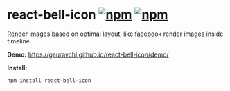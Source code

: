 # react-bell-icon [![npm](https://img.shields.io/npm/v/react-bell-icon.svg?maxAge=000)](https://www.npmjs.com/package/react-bell-icon) [![npm](https://img.shields.io/npm/dm/react-bell-icon.svg?maxAge=000)](https://www.npmjs.com/package/react-bell-icon)

Render images based on optimal layout, like facebook render images inside timeline.

**Demo:**  https://gauravchl.github.io/react-bell-icon/demo/

**Install:**
```
npm install react-bell-icon
```
